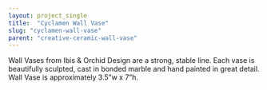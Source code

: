 ```yaml
---
layout: project_single
title:  "Cyclamen Wall Vase"
slug: "cyclamen-wall-vase"
parent: "creative-ceramic-wall-vase"
---
```

Wall Vases from Ibis & Orchid Design are a strong, stable line. Each vase is beautifully sculpted, cast in bonded marble and hand painted in great detail. Wall Vase is approximately 3.5”w x 7”h.